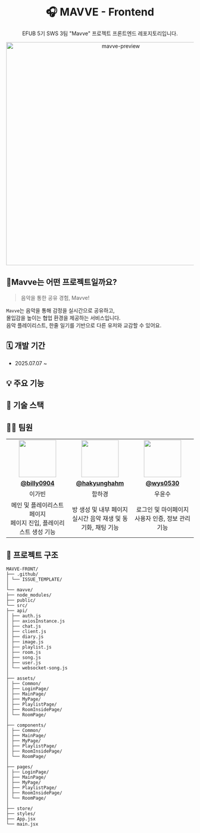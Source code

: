 <div align="center">
  <h1>🎧 MAVVE - Frontend</h1>
  <p>EFUB 5기 SWS 3팀 "Mavve" 프로젝트 프론트엔드 레포지토리입니다.</p>
  <img width="600" alt="mavve-preview" src="https://github.com/user-attachments/assets/65266682-ae49-447b-af9d-8c872395382a" />
</div>


## 🎸Mavve는 어떤 프로젝트일까요?

> 음악을 통한 공유 경험, Mavve!

`Mavve`는 음악을 통해 감정을 실시간으로 공유하고,  
몰입감을 높이는 협업 환경을 제공하는 서비스입니다.  
음악 플레이리스트, 한줄 일기를 기반으로 다른 유저와 교감할 수 있어요.



## 🗓️ 개발 기간
- 2025.07.07 ~



## 💡 주요 기능

## 🔨 기술 스택


## 👩‍💻 팀원

<table style="table-layout: fixed; width: 100%;">
  <tr>
    <td align="center" width="33%"><img src="https://github.com/billy0904.png" width="100" /></td>
    <td align="center" width="33%"><img src="https://github.com/hakyunghahm.png" width="100" /></td>
    <td align="center" width="33%"><img src="https://github.com/wys0530.png" width="100" /></td>
  </tr>
  <tr>
    <td align="center"><a href="https://github.com/billy0904"><strong>@billy0904</strong></a></td>
    <td align="center"><a href="https://github.com/hakyunghahm"><strong>@hakyunghahm</strong></a></td>
    <td align="center"><a href="https://github.com/wys0530"><strong>@wys0530</strong></a></td>
  </tr>
  <tr>
    <td align="center">이가빈</td>
    <td align="center">함하경</td>
    <td align="center">우윤수</td>
  </tr>
  <tr>
    <td align="center">메인 및 플레이리스트 페이지<br/>페이지 진입, 플레이리스트 생성 기능</td>
    <td align="center">방 생성 및 내부 페이지<br/>실시간 음악 재생 및 동기화, 채팅 기능</td>
    <td align="center">로그인 및 마이페이지<br/>사용자 인증, 정보 관리 기능</td>
  </tr>
</table>


## 📁 프로젝트 구조

```
MAVVE-FRONT/
├── .github/
│ └── ISSUE_TEMPLATE/
│
└── mavve/
├── node_modules/
├── public/
└── src/
├── api/
│ ├── auth.js
│ ├── axiosInstance.js
│ ├── chat.js
│ ├── client.js
│ ├── diary.js
│ ├── image.js
│ ├── playlist.js
│ ├── room.js
│ ├── song.js
│ ├── user.js
│ └── websocket-song.js
│
├── assets/
│ ├── Common/
│ ├── LoginPage/
│ ├── MainPage/
│ ├── MyPage/
│ ├── PlaylistPage/
│ ├── RoomInsidePage/
│ └── RoomPage/
│
├── components/
│ ├── Common/
│ ├── MainPage/
│ ├── MyPage/
│ ├── PlaylistPage/
│ ├── RoomInsidePage/
│ └── RoomPage/
│
├── pages/
│ ├── LoginPage/
│ ├── MainPage/
│ ├── MyPage/
│ ├── PlaylistPage/
│ ├── RoomInsidePage/
│ └── RoomPage/
│
├── store/
├── styles/
├── App.jsx
└── main.jsx       

```


